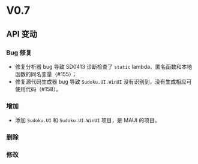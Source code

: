 ﻿# V0.7
## API 变动

### Bug 修复

* 修复分析器 bug 导致 SD0413 诊断检查了 `static` lambda、匿名函数和本地函数的同名变量（#155）；
* 修复源代码生成器 bug 导致 `Sudoku.UI.WinUI` 没有识别到，没有生成相应可使用代码（#158）。

### 增加

* 添加 `Sudoku.UI` 和 `Sudoku.UI.WinUI` 项目，是 MAUI 的项目。

### 删除



### 修改

